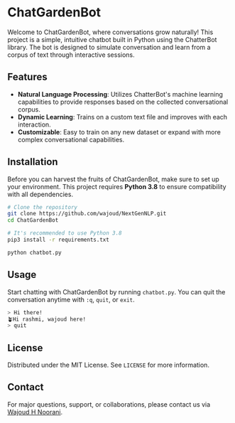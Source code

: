 # ChatGardenBot

Welcome to ChatGardenBot, where conversations grow naturally! This project is a simple, intuitive chatbot built in Python using the ChatterBot library. The bot is designed to simulate conversation and learn from a corpus of text through interactive sessions.

## Features

- **Natural Language Processing**: Utilizes ChatterBot's machine learning capabilities to provide responses based on the collected conversational corpus.
- **Dynamic Learning**: Trains on a custom text file and improves with each interaction.
- **Customizable**: Easy to train on any new dataset or expand with more complex conversational capabilities.

## Installation

Before you can harvest the fruits of ChatGardenBot, make sure to set up your environment. This project requires **Python 3.8** to ensure compatibility with all dependencies.

```bash
# Clone the repository
git clone https://github.com/wajoud/NextGenNLP.git
cd ChatGardenBot

# It's recommended to use Python 3.8
pip3 install -r requirements.txt

python chatbot.py
```

## Usage

Start chatting with ChatGardenBot by running `chatbot.py`. You can quit the conversation anytime with `:q`, `quit`, or `exit`.

```bash
> Hi there!
🪴Hi rashmi, wajoud here!
> quit
```

## License

Distributed under the MIT License. See `LICENSE` for more information.

## Contact

For major questions, support, or collaborations, please contact us via [Wajoud H Noorani](mailto:wajoudnoorani59@gmail.com).
